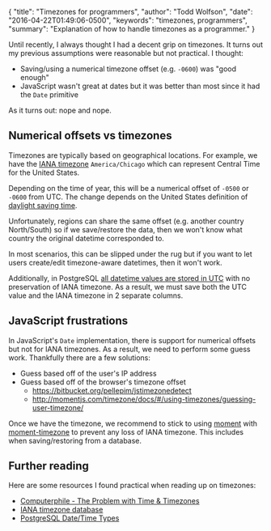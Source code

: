 {
  "title": "Timezones for programmers",
  "author": "Todd Wolfson",
  "date": "2016-04-22T01:49:06-0500",
  "keywords": "timezones, programmers",
  "summary": "Explanation of how to handle timezones as a programmer."
}

Until recently, I always thought I had a decent grip on timezones. It turns out my previous assumptions were reasonable but not practical. I thought:

- Saving/using a numerical timezone offset (e.g. `-0600`) was "good enough"
- JavaScript wasn't great at dates but it was better than most since it had the `Date` primitive

As it turns out: nope and nope.

## Numerical offsets vs timezones
Timezones are typically based on geographical locations. For example, we have the [IANA timezone][] `America/Chicago` which can represent Central Time for the United States.

[IANA timezone]: https://www.iana.org/time-zones

Depending on the time of year, this will be a numerical offset of `-0500` or `-0600` from UTC. The change depends on the United States definition of [daylight saving time][].

[daylight saving time]: https://en.wikipedia.org/wiki/Daylight_saving_time

Unfortunately, regions can share the same offset (e.g. another country North/South) so if we save/restore the data, then we won't know what country the original datetime corresponded to.

In most scenarios, this can be slipped under the rug but if you want to let users create/edit timezone-aware datetimes, then it won't work.

Additionally, in PostgreSQL [all datetime values are stored in UTC](postgresql-utc) with no preservation of IANA timezone. As a result, we must save both the UTC value and the IANA timezone in 2 separate columns.

[postgresql-utc]: http://www.postgresql.org/docs/9.3/static/datatype-datetime.html#AEN5869

## JavaScript frustrations
In JavaScript's `Date` implementation, there is support for numerical offsets but not for IANA timezones. As a result, we need to perform some guess work. Thankfully there are a few solutions:

- Guess based off of the user's IP address
- Guess based off of the browser's timezone offset
    - https://bitbucket.org/pellepim/jstimezonedetect
    - http://momentjs.com/timezone/docs/#/using-timezones/guessing-user-timezone/

Once we have the timezone, we recommend to stick to using [moment][] with [moment-timezone][] to prevent any loss of IANA timezone. This includes when saving/restoring from a database.

[moment]: http://momentjs.com/
[moment-timezone]: http://momentjs.com/timezone/

## Further reading
Here are some resources I found practical when reading up on timezones:

- [Computerphile - The Problem with Time & Timezones](https://www.youtube.com/watch?v=-5wpm-gesOY)
- [IANA timezone database](https://www.iana.org/time-zones)
- [PostgreSQL Date/Time Types](www.postgresql.org/docs/9.3/static/datatype-datetime.html)
